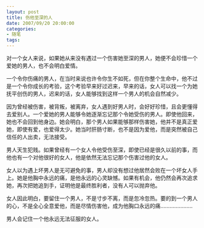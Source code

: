 ```yaml
---
layout: post
title: 伤他至深的人
date: 2007/09/20 20:00:00
categories: 
- 随笔
tags: 
---
```


对一个女人来说，如果她从来没有遇过一个伤害她至深的男人，她便不会珍惜一个爱她的男人，也不会明白爱情。

一个令你伤痛的男人，在当时来说也许令你生不如死，但在你整个生命中，他不过是一个令你成长的考验，这个考验早来好过迟来，早来的话，女人可以找一个为她抚平创伤的男人，迟来的话，女人能够找到这样一个男人的机会自然减少。

因为曾经被伤害，被背叛，被离弃，女人遇到好男人时，会好好珍惜，且会更懂得去爱别人。一个爱她的男人能够令她逐渐忘记那个令她受伤的男人。即使他回来，她也不会回到他身边。她会明白，那个男人如果能够那样伤害她，他并不是真正爱她，即使有爱，也爱得太少。她当时肝肠寸断，也不是因为爱他，而是突然被自己信任的人出卖，无法接受。

男人天生犯贱。如果曾经有一个女人令他受伤至深，即使已经是很久以前的事，而他也有一个对他很好的女人，他是依然无法忘记那个伤害过他的女人。

女人以为遇上坏男人是无可避免的事，男人却没有想过他居然会败在一个坏女人手上。她是他胸中永远的痛，是他永远的心灵缺憾。如果有机会，他仍然会再次追求她，再次把她追到手，证明他是最终胜利者，没有人可以抛弃他。

女人因此明白，要留住一个男人，不是寸步不离，而是忽冷忽热。要的到一个男人的心，不是全心全意爱他，而是尽情伤害他，成为他胸口永远的痛…………………

男人会记住一个他永远无法征服的女人。
